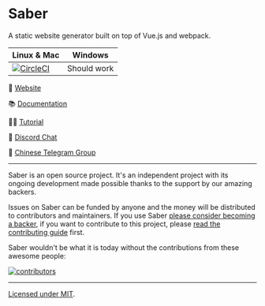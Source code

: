 # Saber

A static website generator built on top of Vue.js and webpack.

| Linux & Mac                                                                                                                                            | Windows     |
| ------------------------------------------------------------------------------------------------------------------------------------------------------ | ----------- |
| <a href="https://circleci.com/gh/saberland/saber/tree/master"><img src="https://badgen.net/circleci/github/saberland/saber/master" alt="CircleCI"></a> | Should work |

🔗 [Website](https://saber.land)

📚 [Documentation](https://saber.land/docs)

👩‍🏫 [Tutorial](https://saber.land/tutorial/tutorial.html)

💬 [Discord Chat](https://chat.saber.land)

🐉 [Chinese Telegram Group](https://t.me/joinchat/Bc7EQEaeb4Ty0k5wvRNU7Q)

---

Saber is an open source project. It's an independent project with its ongoing development made possible thanks to the support by our amazing backers.

Issues on Saber can be funded by anyone and the money will be distributed to contributors and maintainers. If you use Saber [please consider becoming a backer](https://issuehunt.io/r/saberland/saber), if you want to contribute to this project, please [read the contributing guide](./CONTRIBUTING.md) first.

Saber wouldn't be what it is today without the contributions from these awesome people:

[![contributors](https://opencollective.com/saber/contributors.svg?button=false)](https://github.com/egoist/saber/graphs/contributors)

---

[Licensed under MIT](./LICENSE).
